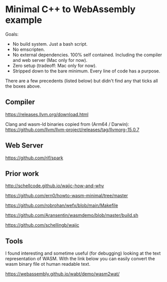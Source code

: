 # Minimal C++ to WebAssembly example

Goals:

- No build system. Just a bash script.
- No emscripten. 
- No external dependencies. 100% self contained. Including the compiler and web server (Mac only for now).
- Zero setup (tradeoff: Mac only for now).
- Stripped down to the bare minimum. Every line of code has a purpose.

There are a few precedents (listed below) but didn't find any that ticks all the boxes above.

## Compiler

https://releases.llvm.org/download.html

Clang and wasm-ld binaries copied from (Arm64 / Darwin): https://github.com/llvm/llvm-project/releases/tag/llvmorg-15.0.7

## Web Server

https://github.com/rif/spark

## Prior work

http://schellcode.github.io/wajic-how-and-why

https://github.com/ern0/howto-wasm-minimal/tree/master

https://github.com/robrohan/wefx/blob/main/Makefile

https://github.com/Aransentin/wasmdemo/blob/master/build.sh

https://github.com/schellingb/wajic

## Tools

I found interesting and sometime useful (for debugging) looking at the text representation of WASM.
With the link below you can easily convert the wasm binary file ot human readable text.

https://webassembly.github.io/wabt/demo/wasm2wat/
